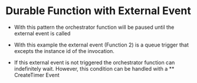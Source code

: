 # Durable Function with External Event

- With this pattern the orchestrator function will be paused until the external event is called

- With this example the external event (Function 2) is a queue trigger that excepts the instance id of the invocation.
 
- If this external event is not triggered the orchestrator function can indefinitely wait. However, this condition can be handled with a ** CreateTimer Event
